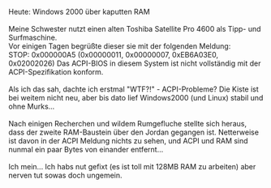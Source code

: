 <html><body><p>Heute: Windows 2000 über kaputten RAM<br>
<br>
Meine Schwester nutzt einen alten Toshiba Satellite Pro 4600 als Tipp- und Surfmaschine.<br>
Vor einigen Tagen begrüßte dieser sie mit der folgenden Meldung:<br>
STOP: 0x000000A5 (0x00000011, 0x00000007, 0xEB6A03E0, 0x02002026) Das ACPI-BIOS in diesem System ist nicht vollständig mit der ACPI-Spezifikation konform.<br>
<br>
Als ich das sah, dachte ich erstmal "WTF?!" - ACPI-Probleme? Die Kiste ist bei weitem nicht neu, aber bis dato lief Windows2000 (und Linux) stabil und ohne Murks...<br>
<br>
Nach einigen Recherchen und wildem Rumgefluche stellte sich heraus, dass der zweite RAM-Baustein über den Jordan gegangen ist. Netterweise ist davon in der ACPI Meldung nichts zu sehen, und ACPI und RAM sind nunmal ein paar Bytes von einander entfernt...<br>
<br>
Ich mein... Ich habs nut gefixt (es ist toll mit 128MB RAM zu arbeiten) aber nerven tut sowas doch ungemein.</p></body></html>